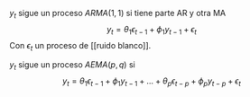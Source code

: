 $y_{t}$ sigue un proceso $ARMA(1,1)$ si tiene parte AR y otra MA
$$
y_{t}=\theta_{1}\epsilon_{t-1}+\phi_{1}y_{t-1}+\epsilon_{t}
$$
Con $\epsilon_{t}$ un proceso de [[ruido blanco]].

$y_{t}$ sigue un proceso $AEMA(p,q)$ si
$$
y_{t}=\theta_{1}\epsilon_{t-1}+\phi_{1}y_{t-1}+\dots+\theta_{p}\epsilon_{t-p}+\phi_{p}y_{t-p}+\epsilon_{t}
$$

